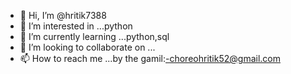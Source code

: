 - 👋 Hi, I’m @hritik7388
- 👀 I’m interested in ...python
- 🌱 I’m currently learning ...python,sql
- 💞️ I’m looking to collaborate on ...
- 📫 How to reach me ...by the gamil:-choreohritik52@gmail.com

<!---
hritik7388/hritik7388 is a ✨ special ✨ repository because its `README.md` (this file) appears on your GitHub profile.
You can click the Preview link to take a look at your changes.
--->
